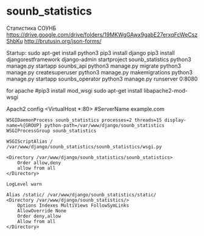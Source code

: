 # sounb_statistics
Статистика СОУНБ
https://drive.google.com/drive/folders/19MKWgGAwx9gabE27erxqFcWeCszShbKu
http://brutusin.org/json-forms/ 



Startup:
sudo apt-get install python3
pip3 install django
pip3 install djangorestframework
django-admin startproject sounb_statistics
python3 manage.py startapp sounbs_api
python3 manage.py migrate
python3 manage.py createsuperuser
python3 manage.py makemigrations
python3 manage.py startapp sounbs_operator
python3 manage.py runserver 0:8080

for apache 
#pip3 install mod_wsgi
sudo apt-get install libapache2-mod-wsgi

Apach2 config
<VirtualHost *:80>
    #ServerName example.com

    WSGIDaemonProcess sounb_statistics processes=2 threads=15 display-name=%{GROUP} python-path=/var/www/django/sounb_statistics
    WSGIProcessGroup sounb_statistics

    WSGIScriptAlias / /var/www/django/sounb_statistics/sounb_statistics/wsgi.py

    <Directory /var/www/django/sounb_statistics/sounb_statistics>
        Order allow,deny
        allow from all
    </Directory>

    LogLevel warn

    Alias /static/ /var/www/django/sounb_statistics/static/
    <Directory /var/www/django/sounb_statistics/>
        Options Indexes MultiViews FollowSymLinks
        AllowOverride None
        Order deny,allow
        Allow from all
    </Directory>
</VirtualHost>